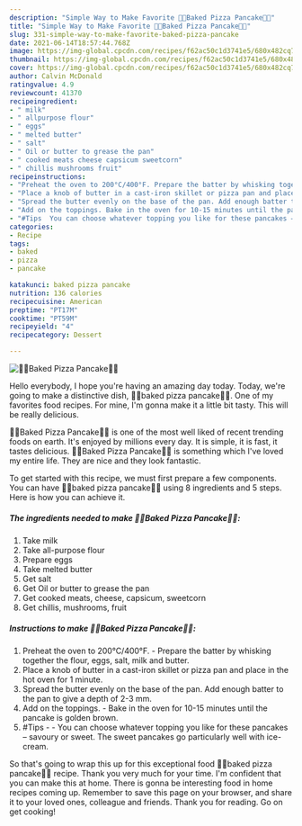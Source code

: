 ```yaml
---
description: "Simple Way to Make Favorite 🍕🍕Baked Pizza Pancake🍕🍕"
title: "Simple Way to Make Favorite 🍕🍕Baked Pizza Pancake🍕🍕"
slug: 331-simple-way-to-make-favorite-baked-pizza-pancake
date: 2021-06-14T18:57:44.768Z
image: https://img-global.cpcdn.com/recipes/f62ac50c1d3741e5/680x482cq70/baked-pizza-pancake-recipe-main-photo.jpg
thumbnail: https://img-global.cpcdn.com/recipes/f62ac50c1d3741e5/680x482cq70/baked-pizza-pancake-recipe-main-photo.jpg
cover: https://img-global.cpcdn.com/recipes/f62ac50c1d3741e5/680x482cq70/baked-pizza-pancake-recipe-main-photo.jpg
author: Calvin McDonald
ratingvalue: 4.9
reviewcount: 41370
recipeingredient:
- " milk"
- " allpurpose flour"
- " eggs"
- " melted butter"
- " salt"
- " Oil or butter to grease the pan"
- " cooked meats cheese capsicum sweetcorn"
- " chillis mushrooms fruit"
recipeinstructions:
- "Preheat the oven to 200°C/400°F. Prepare the batter by whisking together the flour, eggs, salt, milk and butter."
- "Place a knob of butter in a cast-iron skillet or pizza pan and place in the hot oven for 1 minute."
- "Spread the butter evenly on the base of the pan. Add enough batter to the pan to give a depth of 2-3 mm."
- "Add on the toppings. Bake in the oven for 10-15 minutes until the pancake is golden brown."
- "#Tips  You can choose whatever topping you like for these pancakes – savoury or sweet. The sweet pancakes go particularly well with ice-cream."
categories:
- Recipe
tags:
- baked
- pizza
- pancake

katakunci: baked pizza pancake 
nutrition: 136 calories
recipecuisine: American
preptime: "PT17M"
cooktime: "PT59M"
recipeyield: "4"
recipecategory: Dessert

---
```



![🍕🍕Baked Pizza Pancake🍕🍕](https://img-global.cpcdn.com/recipes/f62ac50c1d3741e5/680x482cq70/baked-pizza-pancake-recipe-main-photo.jpg)

Hello everybody, I hope you're having an amazing day today. Today, we're going to make a distinctive dish, 🍕🍕baked pizza pancake🍕🍕. One of my favorites food recipes. For mine, I'm gonna make it a little bit tasty. This will be really delicious.



🍕🍕Baked Pizza Pancake🍕🍕 is one of the most well liked of recent trending foods on earth. It's enjoyed by millions every day. It is simple, it is fast, it tastes delicious. 🍕🍕Baked Pizza Pancake🍕🍕 is something which I've loved my entire life. They are nice and they look fantastic.


To get started with this recipe, we must first prepare a few components. You can have 🍕🍕baked pizza pancake🍕🍕 using 8 ingredients and 5 steps. Here is how you can achieve it.

<!--inarticleads1-->

##### The ingredients needed to make 🍕🍕Baked Pizza Pancake🍕🍕:

1. Take  milk
1. Take  all-purpose flour
1. Prepare  eggs
1. Take  melted butter
1. Get  salt
1. Get  Oil or butter to grease the pan
1. Get  cooked meats, cheese, capsicum, sweetcorn
1. Get  chillis, mushrooms, fruit




<!--inarticleads2-->

##### Instructions to make 🍕🍕Baked Pizza Pancake🍕🍕:

1. Preheat the oven to 200°C/400°F. - Prepare the batter by whisking together the flour, eggs, salt, milk and butter.
1. Place a knob of butter in a cast-iron skillet or pizza pan and place in the hot oven for 1 minute.
1. Spread the butter evenly on the base of the pan. Add enough batter to the pan to give a depth of 2-3 mm.
1. Add on the toppings. - Bake in the oven for 10-15 minutes until the pancake is golden brown.
1. #Tips -  - You can choose whatever topping you like for these pancakes – savoury or sweet. The sweet pancakes go particularly well with ice-cream.




So that's going to wrap this up for this exceptional food 🍕🍕baked pizza pancake🍕🍕 recipe. Thank you very much for your time. I'm confident that you can make this at home. There is gonna be interesting food in home recipes coming up. Remember to save this page on your browser, and share it to your loved ones, colleague and friends. Thank you for reading. Go on get cooking!
